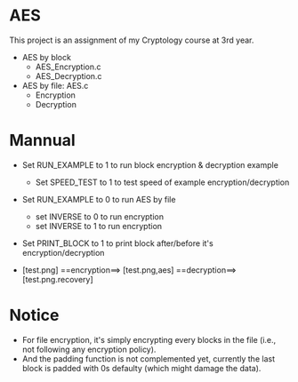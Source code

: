 # AES
This project is an assignment of my Cryptology course at 3rd year.
- AES by block
  - AES_Encryption.c
  - AES_Decryption.c
- AES by file: AES.c
  - Encryption
  - Decryption

# Mannual
- Set RUN_EXAMPLE to 1 to run block encryption & decryption example
  - Set SPEED_TEST to 1 to test speed of example encryption/decryption

- Set RUN_EXAMPLE to 0 to run AES by file
  - set INVERSE to 0 to run encryption
  - set INVERSE to 1 to run encryption

- Set PRINT_BLOCK to 1 to print block after/before it's encryption/decryption

- [test.png]
==encryption==> [test.png,aes] 
==decryption==> [test.png.recovery] 

# Notice
- For file encryption, it's simply encrypting every blocks in the file (i.e., not following any encryption policy).
- And the padding function is not complemented yet, currently the last block is padded with 0s defaulty (which might damage the data). 